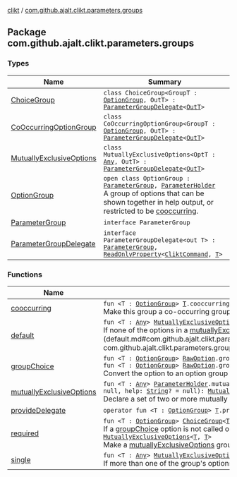 [clikt](../index.md) / [com.github.ajalt.clikt.parameters.groups](./index.md)

## Package com.github.ajalt.clikt.parameters.groups

### Types

| Name | Summary |
|---|---|
| [ChoiceGroup](-choice-group/index.md) | `class ChoiceGroup<GroupT : `[`OptionGroup`](-option-group/index.md)`, OutT> : `[`ParameterGroupDelegate`](-parameter-group-delegate/index.md)`<`[`OutT`](-choice-group/index.md#OutT)`>` |
| [CoOccurringOptionGroup](-co-occurring-option-group/index.md) | `class CoOccurringOptionGroup<GroupT : `[`OptionGroup`](-option-group/index.md)`, OutT> : `[`ParameterGroupDelegate`](-parameter-group-delegate/index.md)`<`[`OutT`](-co-occurring-option-group/index.md#OutT)`>` |
| [MutuallyExclusiveOptions](-mutually-exclusive-options/index.md) | `class MutuallyExclusiveOptions<OptT : `[`Any`](https://kotlinlang.org/api/latest/jvm/stdlib/kotlin/-any/index.html)`, OutT> : `[`ParameterGroupDelegate`](-parameter-group-delegate/index.md)`<`[`OutT`](-mutually-exclusive-options/index.md#OutT)`>` |
| [OptionGroup](-option-group/index.md) | `open class OptionGroup : `[`ParameterGroup`](-parameter-group/index.md)`, `[`ParameterHolder`](../com.github.ajalt.clikt.core/-parameter-holder/index.md)<br>A group of options that can be shown together in help output, or restricted to be [cooccurring](cooccurring.md). |
| [ParameterGroup](-parameter-group/index.md) | `interface ParameterGroup` |
| [ParameterGroupDelegate](-parameter-group-delegate/index.md) | `interface ParameterGroupDelegate<out T> : `[`ParameterGroup`](-parameter-group/index.md)`, `[`ReadOnlyProperty`](https://kotlinlang.org/api/latest/jvm/stdlib/kotlin.properties/-read-only-property/index.html)`<`[`CliktCommand`](../com.github.ajalt.clikt.core/-clikt-command/index.md)`, `[`T`](-parameter-group-delegate/index.md#T)`>` |

### Functions

| Name | Summary |
|---|---|
| [cooccurring](cooccurring.md) | `fun <T : `[`OptionGroup`](-option-group/index.md)`> `[`T`](cooccurring.md#T)`.cooccurring(): `[`CoOccurringOptionGroup`](-co-occurring-option-group/index.md)`<`[`T`](cooccurring.md#T)`, `[`T`](cooccurring.md#T)`?>`<br>Make this group a co-occurring group. |
| [default](default.md) | `fun <T : `[`Any`](https://kotlinlang.org/api/latest/jvm/stdlib/kotlin/-any/index.html)`> `[`MutuallyExclusiveOptions`](-mutually-exclusive-options/index.md)`<`[`T`](default.md#T)`, `[`T`](default.md#T)`?>.default(value: `[`T`](default.md#T)`): `[`MutuallyExclusiveOptions`](-mutually-exclusive-options/index.md)`<`[`T`](default.md#T)`, `[`T`](default.md#T)`>`<br>If none of the options in a [mutuallyExclusiveOptions](mutually-exclusive-options.md) group are given on the command line, us [value](default.md#com.github.ajalt.clikt.parameters.groups$default(com.github.ajalt.clikt.parameters.groups.MutuallyExclusiveOptions((com.github.ajalt.clikt.parameters.groups.default.T, com.github.ajalt.clikt.parameters.groups.default.T)), com.github.ajalt.clikt.parameters.groups.default.T)/value) for the group. |
| [groupChoice](group-choice.md) | `fun <T : `[`OptionGroup`](-option-group/index.md)`> `[`RawOption`](../com.github.ajalt.clikt.parameters.options/-raw-option.md)`.groupChoice(choices: `[`Map`](https://kotlinlang.org/api/latest/jvm/stdlib/kotlin.collections/-map/index.html)`<`[`String`](https://kotlinlang.org/api/latest/jvm/stdlib/kotlin/-string/index.html)`, `[`T`](group-choice.md#T)`>): `[`ChoiceGroup`](-choice-group/index.md)`<`[`T`](group-choice.md#T)`, `[`T`](group-choice.md#T)`?>`<br>`fun <T : `[`OptionGroup`](-option-group/index.md)`> `[`RawOption`](../com.github.ajalt.clikt.parameters.options/-raw-option.md)`.groupChoice(vararg choices: `[`Pair`](https://kotlinlang.org/api/latest/jvm/stdlib/kotlin/-pair/index.html)`<`[`String`](https://kotlinlang.org/api/latest/jvm/stdlib/kotlin/-string/index.html)`, `[`T`](group-choice.md#T)`>): `[`ChoiceGroup`](-choice-group/index.md)`<`[`T`](group-choice.md#T)`, `[`T`](group-choice.md#T)`?>`<br>Convert the option to an option group based on a fixed set of values. |
| [mutuallyExclusiveOptions](mutually-exclusive-options.md) | `fun <T : `[`Any`](https://kotlinlang.org/api/latest/jvm/stdlib/kotlin/-any/index.html)`> `[`ParameterHolder`](../com.github.ajalt.clikt.core/-parameter-holder/index.md)`.mutuallyExclusiveOptions(option1: `[`OptionDelegate`](../com.github.ajalt.clikt.parameters.options/-option-delegate/index.md)`<`[`T`](mutually-exclusive-options.md#T)`?>, option2: `[`OptionDelegate`](../com.github.ajalt.clikt.parameters.options/-option-delegate/index.md)`<`[`T`](mutually-exclusive-options.md#T)`?>, vararg options: `[`OptionDelegate`](../com.github.ajalt.clikt.parameters.options/-option-delegate/index.md)`<`[`T`](mutually-exclusive-options.md#T)`?>, name: `[`String`](https://kotlinlang.org/api/latest/jvm/stdlib/kotlin/-string/index.html)`? = null, help: `[`String`](https://kotlinlang.org/api/latest/jvm/stdlib/kotlin/-string/index.html)`? = null): `[`MutuallyExclusiveOptions`](-mutually-exclusive-options/index.md)`<`[`T`](mutually-exclusive-options.md#T)`, `[`T`](mutually-exclusive-options.md#T)`?>`<br>Declare a set of two or more mutually exclusive options. |
| [provideDelegate](provide-delegate.md) | `operator fun <T : `[`OptionGroup`](-option-group/index.md)`> `[`T`](provide-delegate.md#T)`.provideDelegate(thisRef: `[`CliktCommand`](../com.github.ajalt.clikt.core/-clikt-command/index.md)`, prop: `[`KProperty`](https://kotlinlang.org/api/latest/jvm/stdlib/kotlin.reflect/-k-property/index.html)`<*>): `[`ReadOnlyProperty`](https://kotlinlang.org/api/latest/jvm/stdlib/kotlin.properties/-read-only-property/index.html)`<`[`CliktCommand`](../com.github.ajalt.clikt.core/-clikt-command/index.md)`, `[`T`](provide-delegate.md#T)`>` |
| [required](required.md) | `fun <T : `[`OptionGroup`](-option-group/index.md)`> `[`ChoiceGroup`](-choice-group/index.md)`<`[`T`](required.md#T)`, `[`T`](required.md#T)`?>.required(): `[`ChoiceGroup`](-choice-group/index.md)`<`[`T`](required.md#T)`, `[`T`](required.md#T)`>`<br>If a [groupChoice](group-choice.md) option is not called on the command line, throw a [MissingParameter](../com.github.ajalt.clikt.core/-missing-parameter/index.md) exception.`fun <T : `[`Any`](https://kotlinlang.org/api/latest/jvm/stdlib/kotlin/-any/index.html)`> `[`MutuallyExclusiveOptions`](-mutually-exclusive-options/index.md)`<`[`T`](required.md#T)`, `[`T`](required.md#T)`?>.required(): `[`MutuallyExclusiveOptions`](-mutually-exclusive-options/index.md)`<`[`T`](required.md#T)`, `[`T`](required.md#T)`>`<br>Make a [mutuallyExclusiveOptions](mutually-exclusive-options.md) group required. If none of the options in the group are given, a [UsageError](../com.github.ajalt.clikt.core/-usage-error/index.md) is thrown. |
| [single](single.md) | `fun <T : `[`Any`](https://kotlinlang.org/api/latest/jvm/stdlib/kotlin/-any/index.html)`> `[`MutuallyExclusiveOptions`](-mutually-exclusive-options/index.md)`<`[`T`](single.md#T)`, `[`T`](single.md#T)`?>.single(): `[`MutuallyExclusiveOptions`](-mutually-exclusive-options/index.md)`<`[`T`](single.md#T)`, `[`T`](single.md#T)`?>`<br>If more than one of the group's options are given on the command line, throw a [MutuallyExclusiveGroupException](../com.github.ajalt.clikt.core/-mutually-exclusive-group-exception/index.md) |
